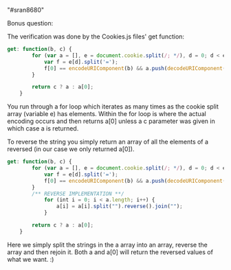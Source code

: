 "#sran8680"

Bonus question:

The verification was done by the Cookies.js files' get function:

```javascript
get: function(b, c) {
		for (var a = [], e = document.cookie.split(/; */), d = 0; d < e.length; d++) {
			var f = e[d].split('=');
			f[0] == encodeURIComponent(b) && a.push(decodeURIComponent(f[1].replace(/\+/g, '%20')));
        }

		return c ? a : a[0];
	}
```

You run through a for loop which iterates as many times as the cookie split array (variable e) has elements. Within the for loop is where the actual encoding occurs and then returns a[0] unless a c parameter was given in which case a is returned.

To reverse the string you simply return an array of all the elements of a reversed (in our case we only returned a[0]).

```javascript
get: function(b, c) {
		for (var a = [], e = document.cookie.split(/; */), d = 0; d < e.length; d++) {
			var f = e[d].split('=');
			f[0] == encodeURIComponent(b) && a.push(decodeURIComponent(f[1].replace(/\+/g, '%20')));
        }
        /** REVERSE IMPLEMENTATION **/
            for (int i = 0; i < a.length; i++) {
                a[i] = a[i].split("").reverse().join("");
            }

		return c ? a : a[0];
	}
```

Here we simply split the strings in the a array into an array, reverse the array and then rejoin it. Both a and a[0] will return the reversed values of what we want. :)
